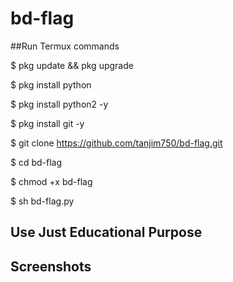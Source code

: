 # bd-flag

##Run Termux commands

 
$ pkg update && pkg upgrade


$ pkg install python


$ pkg install python2 -y




$ pkg install git -y


$ git clone https://github.com/tanjim750/bd-flag.git


$ cd bd-flag


$ chmod +x bd-flag


$ sh bd-flag.py



##  Use Just Educational Purpose


## Screenshots 


